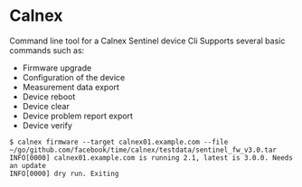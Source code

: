 # Calnex
Command line tool for a Calnex Sentinel device
Cli Supports several basic commands such as:
* Firmware upgrade
* Configuration of the device
* Measurement data export
* Device reboot
* Device clear
* Device problem report export
* Device verify

```
$ calnex firmware --target calnex01.example.com --file ~/go/github.com/facebook/time/calnex/testdata/sentinel_fw_v3.0.tar
INFO[0000] calnex01.example.com is running 2.1, latest is 3.0.0. Needs an update
INFO[0000] dry run. Exiting
```
